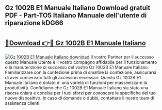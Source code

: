 ## Gz 1002B E1 Manuale Italiano Download gratuit PDF - Part-TO5 Italiano Manuale dell'utente di riparazione kDG66

# <h2><a href="http://dfgvux2.blite.top/?on=Gz+1002B+E1+Manuale+Italiano">🔗Download 👉🔴 Gz 1002B E1 Manuale Italiano</a></h2>

[![Gz 1002B E1 Manuale Italiano download](https://i.imgur.com/lujVjoI.png)](http://dfgvux2.blite.top/?on=Gz+1002B+E1+Manuale+Italiano)
Il vostro Partner per il successo questo Manuale Utente è il vostro compagno affidabile per il funzionamento e la manutenzione di successo del vostro Gz 1002B E1 Manuale Italiano. Familiarizzare con la confezione prima di smaltire la confezione, assicurarsi di aver conservato tutti gli accessori necessari. Questo Gz 1002B E1 Manuale Italiano è dotato di una varietà di funzioni per massimizzare la produttività. Confidiamo che Gz 1002B E1 Manuale Italiano sia stata una risorsa chiara e concisa per i tuoi sforzi per conoscere le specifiche del tuo nuovo dispositivo. In caso di domande o dubbi, contattare il nostro team di assistenza clienti.
